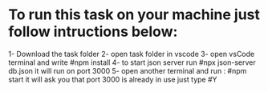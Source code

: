 # To run this task on your machine just follow intructions below: 

1- Download the task folder 
2- open task folder in vscode
3- open vsCode terminal and write #npm install
4- to start json server run #npx json-server db.json 
  it will run on port 3000
5- open another terminal and run : #npm start 
  it will ask you that port 3000 is already in use just type #Y

